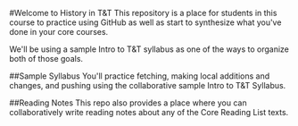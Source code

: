 #Welcome to History in T&T
This repository is a place for students in this course to practice using GitHub as well as start to synthesize what you've done in your core courses. 

We'll be using a sample Intro to T&T syllabus as one of the ways to organize both of those goals.

##Sample Syllabus
You'll practice fetching, making local additions and changes, and pushing using the collaborative sample Intro to T&T Syllabus.

##Reading Notes
This repo also provides a place where you can collaboratively write reading notes about any of the Core Reading List texts.